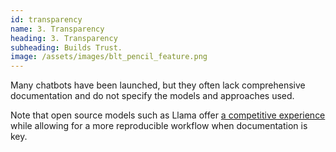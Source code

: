 ```yaml
---
id: transparency
name: 3. Transparency
heading: 3. Transparency
subheading: Builds Trust.
image: /assets/images/blt_pencil_feature.png
---
```


Many chatbots have been launched, but they often lack comprehensive documentation and do not specify the models and approaches used.

Note that open source models such as Llama offer [a competitive experience](https://lmarena.ai/?leaderboard) while allowing for a more reproducible workflow when documentation is key.
